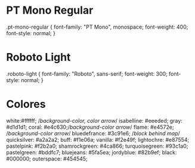 # PT Mono Regular
.pt-mono-regular {
font-family: "PT Mono", monospace;
font-weight: 400;
font-style: normal;
}

# Roboto Light
.roboto-light {
font-family: "Roboto", sans-serif;
font-weight: 300;
font-style: normal;
}

# Colores
white:#ffffff; /*background-color, color arrow*/
isabelline: #eeeded;
gray: #d1d1d1;
coral: #e4c630;/*background-color arrow*/
flame: #e4572e; /*background-color arrow*/
bluedefrance: #3c91e6; /*block behind map*/
quicksilver: #a2a2a2;
buff: #f1e06a;
vanilla: #f2e49f;
lightochre: #e87554;
pastelpink: #f2b2a0;
shamrockgreen: #4ca866;
turquoisegreen: #93c1a0;
pastelgreen: #bddfc7;
bluejeans: #5fa5ea;
jordyblue: #82b9ef;
black: #000000;
outerspace: #454545;